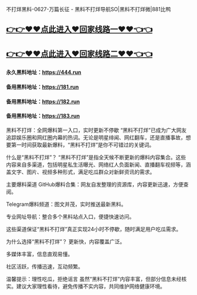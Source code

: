 不打烊黑料-0627-万篇长征 - 黑料不打烊导航SO|黑料不打烊微|881比鸭

## [👉👉♥♥点此进入♥回家线路一♥♥👈👈](https://unpkg.com/182run/index.html)
## [👉👉♥♥点此进入♥回家线路二♥♥👈👈](https://unpkg.com/182-1run/index.html)

#### 永久黑料地址：https://444.run
#### 备用黑料地址：https://181.run
#### 备用黑料地址：https://182.run
#### 备用黑料地址：https://183.run

黑料不打烊：全网爆料第一入口，实时更新不停歇
“黑料不打烊”已成为广大网友追踪娱乐圈和网红圈内幕的热词。无论是明星绯闻、网红翻车，还是直播事故，想要第一时间获取最新爆料，“黑料不打烊”是你不可错过的关键词。

什么是“黑料不打烊”？
“黑料不打烊”是指全天候不断更新的爆料内容集合。这些内容来自多渠道，包括明星私生活曝光、网络红人负面新闻、直播翻车视频等，涵盖文字、图片、视频多种形式，满足吃瓜群众对新鲜资讯的需求。

主要爆料渠道
GitHub爆料合集：网友自发整理的资源库，内容更新迅速，方便查阅。

Telegram爆料频道：图文并茂，实时推送最新黑料。

专业网址导航：整合多个黑料站点入口，便捷快速访问。

这些渠道保证“黑料不打烊”真正实现24小时不停歇，随时满足用户吃瓜需求。

为什么选择“黑料不打烊”？
更新快，内容覆盖广泛。

多媒体丰富，信息直观易懂。

社区活跃，传播迅速，互动频繁。

温馨提示：理性吃瓜，拒绝谣言
虽然“黑料不打烊”内容丰富，但部分信息未经核实。建议大家理性看待，避免传播不实内容，共同维护网络健康环境。
